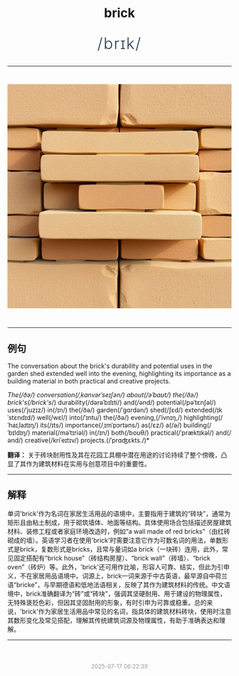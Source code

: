 <div align="center">

# brick

<div style="margin: 30px 0;">
<h1 style="font-size: 2.5em; font-weight: 300; letter-spacing: 2px; margin: 0; color: #2c3e50;">
/brɪk/
</h1>
</div>

</div>

---

<div align="center" style="margin: 40px 0;">

![brick](images/brick.png)

</div>

---

## 例句

The conversation about the brick's durability and potential uses in the garden shed extended well into the evening, highlighting its importance as a building material in both practical and creative projects.

*The(/ðə/) conversation(/ˌkɑnvərˈseɪʃən/) about(/əˈbaʊt/) the(/ðə/) brick's(/brick's*/) durability(/dərəˈbɪlɪti/) and(/ənd/) potential(/pəˈtɛnʃəl/) uses(/ˈjuzɪz/) in(/ɪn/) the(/ðə/) garden(/ˈgɑrdən/) shed(/ʃɛd/) extended(/ɪkˈstɛndɪd/) well(/wɛl/) into(/ˈɪntu/) the(/ðə/) evening,(/ˈivnɪŋ,/) highlighting(/ˈhaɪˌlaɪtɪŋ/) its(/ɪts/) importance(/ˌɪmˈpɔrtəns/) as(/ɛz/) a(/ə/) building(/ˈbɪldɪŋ/) material(/məˈtɪriəl/) in(/ɪn/) both(/boʊθ/) practical(/ˈpræktɪkəl/) and(/ənd/) creative(/kriˈeɪtɪv/) projects.(/ˈprɑʤɛkts./)*

**翻译：** 关于砖块耐用性及其在花园工具棚中潜在用途的讨论持续了整个傍晚，凸显了其作为建筑材料在实用与创意项目中的重要性。

---

## 解释

单词'brick'作为名词在家居生活用品的语境中，主要指用于建筑的“砖块”，通常为矩形且由粘土制成，用于砌筑墙体、地面等结构。具体使用场合包括描述房屋建筑材料、装修工程或者家庭环境改造时，例如“a wall made of red bricks”（由红砖砌成的墙）。英语学习者在使用'brick'时需要注意它作为可数名词的用法，单数形式是brick，复数形式是bricks，且常与量词如a brick（一块砖）连用，此外，常见固定搭配有“brick house”（砖结构房屋）、“brick wall”（砖墙）、“brick oven”（砖炉）等。此外，'brick'还可用作比喻，形容人可靠、结实，但此为引申义，不在家居用品语境中。词源上，brick一词来源于中古英语，最早源自中荷兰语“bricke”，与早期德语和低地法语相关，反映了其作为建筑材料的传统。中文语境中，brick准确翻译为“砖”或“砖块”，强调其坚硬耐用、用于建设的物理属性，无特殊褒贬色彩，但因其坚固耐用的形象，有时引申为可靠或稳重。总的来说，'brick'作为家居生活用品中常见的名词，指具体的建筑材料砖块，使用时注意其数形变化及常见搭配，理解其传统建筑词源及物理属性，有助于准确表达和理解。


---

<div align="center" style="margin-top: 50px;">
<small style="color: #999; font-size: 0.9em;">2025-07-17 06:22:39</small>
</div>

